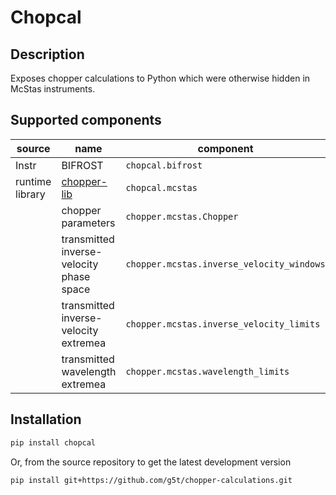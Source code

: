 # Chopcal

## Description
Exposes chopper calculations to Python which were otherwise hidden in McStas instruments.


## Supported components

| source          | name                                                            | component                                 | type      |
|-----------------|-----------------------------------------------------------------|-------------------------------------------|-----------|
| Instr           | BIFROST                                                         | `chopcal.bifrost`                         | function  |
| runtime library | [chopper-lib](https://github.com/mcdotstar/mcstas-chopper-lib/) | `chopcal.mcstas`                          | submodule |
|                 | chopper parameters                                              | `chopper.mcstas.Chopper`                  | class     |
|                 | transmitted inverse-velocity phase space                        | `chopper.mcstas.inverse_velocity_windows` | function  |
|                 | transmitted inverse-velocity extremea                           | `chopper.mcstas.inverse_velocity_limits`  | function  |
|                 | transmitted wavelength extremea                                 | `chopper.mcstas.wavelength_limits`        | function  |



## Installation

```bash
pip install chopcal
```

Or, from the source repository to get the latest development version
```bash
pip install git+https://github.com/g5t/chopper-calculations.git
```
